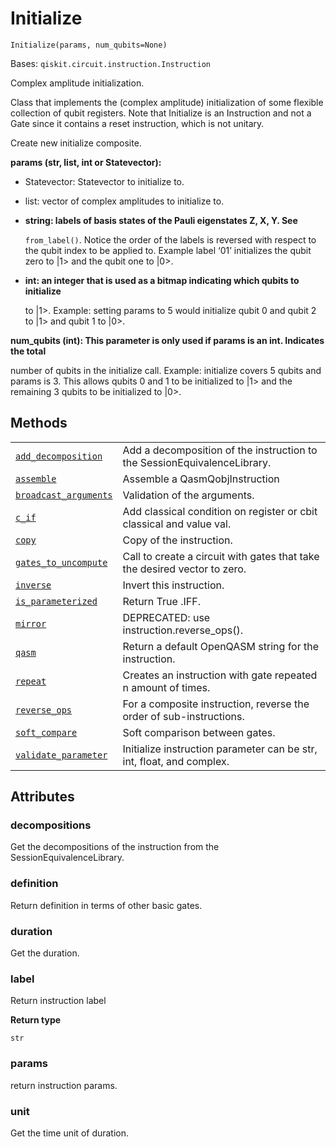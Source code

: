 # Initialize

<span id="undefined" />

`Initialize(params, num_qubits=None)`

Bases: `qiskit.circuit.instruction.Instruction`

Complex amplitude initialization.

Class that implements the (complex amplitude) initialization of some flexible collection of qubit registers. Note that Initialize is an Instruction and not a Gate since it contains a reset instruction, which is not unitary.

Create new initialize composite.

**params (str, list, int or Statevector):**

*   Statevector: Statevector to initialize to.

*   list: vector of complex amplitudes to initialize to.

*   **string: labels of basis states of the Pauli eigenstates Z, X, Y. See**

    `from_label()`. Notice the order of the labels is reversed with respect to the qubit index to be applied to. Example label ‘01’ initializes the qubit zero to |1> and the qubit one to |0>.

*   **int: an integer that is used as a bitmap indicating which qubits to initialize**

    to |1>. Example: setting params to 5 would initialize qubit 0 and qubit 2 to |1> and qubit 1 to |0>.

**num\_qubits (int): This parameter is only used if params is an int. Indicates the total**

number of qubits in the initialize call. Example: initialize covers 5 qubits and params is 3. This allows qubits 0 and 1 to be initialized to |1> and the remaining 3 qubits to be initialized to |0>.

## Methods

|                                                                                                                                                                               |                                                                           |
| ----------------------------------------------------------------------------------------------------------------------------------------------------------------------------- | ------------------------------------------------------------------------- |
| [`add_decomposition`](qiskit.extensions.Initialize.add_decomposition#qiskit.extensions.Initialize.add_decomposition "qiskit.extensions.Initialize.add_decomposition")         | Add a decomposition of the instruction to the SessionEquivalenceLibrary.  |
| [`assemble`](qiskit.extensions.Initialize.assemble#qiskit.extensions.Initialize.assemble "qiskit.extensions.Initialize.assemble")                                             | Assemble a QasmQobjInstruction                                            |
| [`broadcast_arguments`](qiskit.extensions.Initialize.broadcast_arguments#qiskit.extensions.Initialize.broadcast_arguments "qiskit.extensions.Initialize.broadcast_arguments") | Validation of the arguments.                                              |
| [`c_if`](qiskit.extensions.Initialize.c_if#qiskit.extensions.Initialize.c_if "qiskit.extensions.Initialize.c_if")                                                             | Add classical condition on register or cbit classical and value val.      |
| [`copy`](qiskit.extensions.Initialize.copy#qiskit.extensions.Initialize.copy "qiskit.extensions.Initialize.copy")                                                             | Copy of the instruction.                                                  |
| [`gates_to_uncompute`](qiskit.extensions.Initialize.gates_to_uncompute#qiskit.extensions.Initialize.gates_to_uncompute "qiskit.extensions.Initialize.gates_to_uncompute")     | Call to create a circuit with gates that take the desired vector to zero. |
| [`inverse`](qiskit.extensions.Initialize.inverse#qiskit.extensions.Initialize.inverse "qiskit.extensions.Initialize.inverse")                                                 | Invert this instruction.                                                  |
| [`is_parameterized`](qiskit.extensions.Initialize.is_parameterized#qiskit.extensions.Initialize.is_parameterized "qiskit.extensions.Initialize.is_parameterized")             | Return True .IFF.                                                         |
| [`mirror`](qiskit.extensions.Initialize.mirror#qiskit.extensions.Initialize.mirror "qiskit.extensions.Initialize.mirror")                                                     | DEPRECATED: use instruction.reverse\_ops().                               |
| [`qasm`](qiskit.extensions.Initialize.qasm#qiskit.extensions.Initialize.qasm "qiskit.extensions.Initialize.qasm")                                                             | Return a default OpenQASM string for the instruction.                     |
| [`repeat`](qiskit.extensions.Initialize.repeat#qiskit.extensions.Initialize.repeat "qiskit.extensions.Initialize.repeat")                                                     | Creates an instruction with gate repeated n amount of times.              |
| [`reverse_ops`](qiskit.extensions.Initialize.reverse_ops#qiskit.extensions.Initialize.reverse_ops "qiskit.extensions.Initialize.reverse_ops")                                 | For a composite instruction, reverse the order of sub-instructions.       |
| [`soft_compare`](qiskit.extensions.Initialize.soft_compare#qiskit.extensions.Initialize.soft_compare "qiskit.extensions.Initialize.soft_compare")                             | Soft comparison between gates.                                            |
| [`validate_parameter`](qiskit.extensions.Initialize.validate_parameter#qiskit.extensions.Initialize.validate_parameter "qiskit.extensions.Initialize.validate_parameter")     | Initialize instruction parameter can be str, int, float, and complex.     |

## Attributes

<span id="undefined" />

### decompositions

Get the decompositions of the instruction from the SessionEquivalenceLibrary.

<span id="undefined" />

### definition

Return definition in terms of other basic gates.

<span id="undefined" />

### duration

Get the duration.

<span id="undefined" />

### label

Return instruction label

**Return type**

`str`

<span id="undefined" />

### params

return instruction params.

<span id="undefined" />

### unit

Get the time unit of duration.
